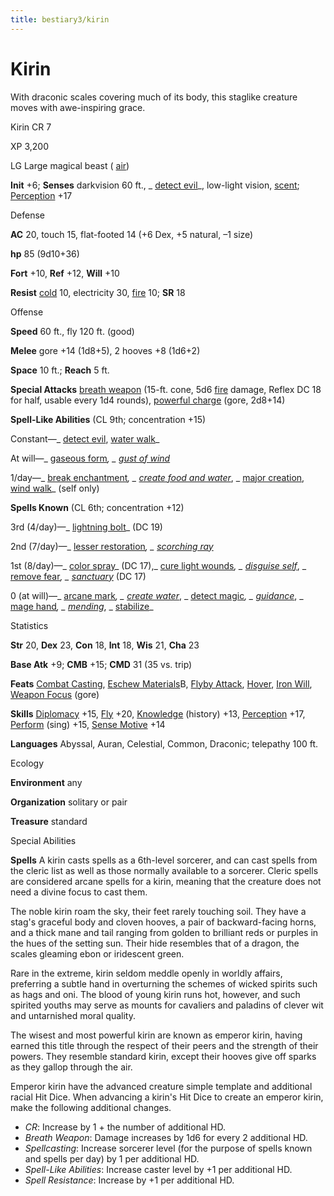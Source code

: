 ```yaml
---
title: bestiary3/kirin
---
```

# Kirin

With draconic scales covering much of its body, this staglike creature moves with awe-inspiring grace.

Kirin CR 7

XP 3,200

LG Large magical beast ( [air](monsters/creatureTypes.md#_air-subtype))

**Init** +6; **Senses** darkvision 60 ft., _ [detect evil](spells/detectEvil.md#_detect-evil)_, low-light vision, [scent](monsters/universalMonsterRules.md#_scent); [Perception](skills/perception.md#_perception) +17

Defense

**AC** 20, touch 15, flat-footed 14 (+6 Dex, +5 natural, –1 size)

**hp** 85 (9d10+36)

**Fort** +10, **Ref** +12, **Will** +10

**Resist** [cold](monsters/creatureTypes.md#_cold-subtype) 10, electricity 30, [fire](monsters/creatureTypes.md#_fire-subtype) 10; **SR** 18

Offense

**Speed** 60 ft., fly 120 ft. (good)

**Melee** gore +14 (1d8+5), 2 hooves +8 (1d6+2)

**Space** 10 ft.; **Reach** 5 ft.

**Special Attacks** [breath weapon](monsters/universalMonsterRules.md#_breath-weapon) (15-ft. cone, 5d6 [fire](monsters/creatureTypes.md#_fire-subtype) damage, Reflex DC 18 for half, usable every 1d4 rounds), [powerful charge](monsters/universalMonsterRules.md#_powerful-charge) (gore, 2d8+14)

**Spell-Like Abilities** (CL 9th; concentration +15)

Constant—_ [detect evil](spells/detectEvil.md#_detect-evil), [water walk](spells/waterWalk.md#_water-walk)_

At will—_ [gaseous form](spells/gaseousForm.md#_gaseous-form)_, _ [gust of wind](spells/gustOfWind.md#_gust-of-wind)_

1/day—_ [break enchantment](spells/breakEnchantment.md#_break-enchantment)_, _ [create food and water](spells/createFoodAndWater.md#_create-food-and-water)_, _ [major creation](spells/majorCreation.md#_major-creation), [wind walk](spells/windWalk.md#_wind-walk)_ (self only)

**Spells Known** (CL 6th; concentration +12)

3rd (4/day)—_ [lightning bolt](spells/lightningBolt.md#_lightning-bolt)_ (DC 19)

2nd (7/day)—_ [lesser restoration](spells/restoration.md#_restoration-lesser)_, _ [scorching ray](spells/scorchingRay.md#_scorching-ray)_

1st (8/day)—_ [color spray](spells/colorSpray.md#_color-spray)_ (DC 17),_ [cure light wounds](spells/cureLightWounds.md#_cure-light-wounds)_, _ [disguise self](spells/disguiseSelf.md#_disguise-self)_, _ [remove fear](spells/removeFear.md#_remove-fear)_, _ [sanctuary](spells/sanctuary.md#_sanctuary)_ (DC 17)

0 (at will)—_ [arcane mark](spells/arcaneMark.md#_arcane-mark)_, _ [create water](spells/createWater.md#_create-water)_, _ [detect magic](spells/detectMagic.md#_detect-magic)_, _ [guidance](spells/guidance.md#_guidance)_, _ [mage hand](spells/mageHand.md#_mage-hand)_, _ [mending](spells/mending.md#_mending)_, _ [stabilize](spells/stabilize.md#_stabilize)_

Statistics

**Str** 20, **Dex** 23, **Con** 18, **Int** 18, **Wis** 21, **Cha** 23

**Base Atk** +9; **CMB** +15; **CMD** 31 (35 vs. trip)

**Feats** [Combat Casting](feats.md#_combat-casting), [Eschew Materials](feats.md#_eschew-materials)B, [Flyby Attack](monsters/monsterFeats.md#_flyby-attack), [Hover](monsters/monsterFeats.md#_hover), [Iron Will](feats.md#_iron-will), [Weapon Focus](feats.md#_weapon-focus) (gore)

**Skills** [Diplomacy](skills/diplomacy.md#_diplomacy) +15, [Fly](skills/fly.md#_fly) +20, [Knowledge](skills/knowledge.md#_knowledge) (history) +13, [Perception](skills/perception.md#_perception) +17, [Perform](skills/perform.md#_perform) (sing) +15, [Sense Motive](skills/senseMotive.md#_sense-motive) +14

**Languages** Abyssal, Auran, Celestial, Common, Draconic; telepathy 100 ft.

Ecology

**Environment** any

**Organization** solitary or pair

**Treasure** standard

Special Abilities

**Spells** A kirin casts spells as a 6th-level sorcerer, and can cast spells from the cleric list as well as those normally available to a sorcerer. Cleric spells are considered arcane spells for a kirin, meaning that the creature does not need a divine focus to cast them.

The noble kirin roam the sky, their feet rarely touching soil. They have a stag's graceful body and cloven hooves, a pair of backward-facing horns, and a thick mane and tail ranging from golden to brilliant reds or purples in the hues of the setting sun. Their hide resembles that of a dragon, the scales gleaming ebon or iridescent green.

Rare in the extreme, kirin seldom meddle openly in worldly affairs, preferring a subtle hand in overturning the schemes of wicked spirits such as hags and oni. The blood of young kirin runs hot, however, and such spirited youths may serve as mounts for cavaliers and paladins of clever wit and untarnished moral quality.

The wisest and most powerful kirin are known as emperor kirin, having earned this title through the respect of their peers and the strength of their powers. They resemble standard kirin, except their hooves give off sparks as they gallop through the air.

Emperor kirin have the advanced creature simple template and additional racial Hit Dice. When advancing a kirin's Hit Dice to create an emperor kirin, make the following additional changes.

- _CR_: Increase by 1 + the number of additional HD.
- _Breath Weapon_: Damage increases by 1d6 for every 2 additional HD.
- _Spellcasting_: Increase sorcerer level (for the purpose of spells known and spells per day) by 1 per additional HD.
- _Spell-Like Abilities_: Increase caster level by +1 per additional HD.
- _Spell Resistance_: Increase by +1 per additional HD.
